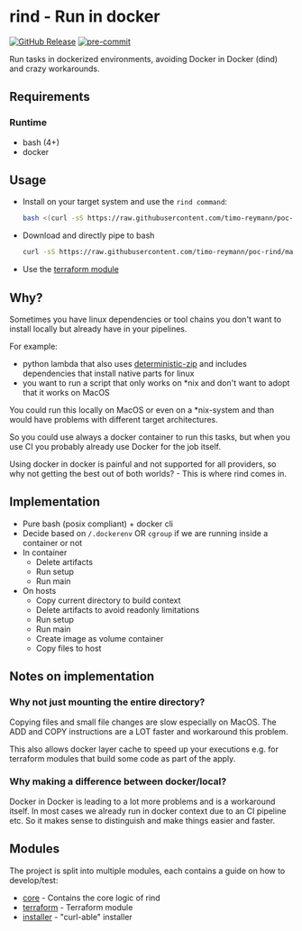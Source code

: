 rind - Run in docker
===
[![GitHub Release](https://img.shields.io/github/v/tag/timo-reymann/rind.svg?label=version)](https://github.com/timo-reymann/rind/releases)
[![pre-commit](https://img.shields.io/badge/%E2%9A%93%20%20pre--commit-enabled-success)](https://pre-commit.com/)

Run tasks in dockerized environments, avoiding Docker in Docker (dind) and crazy workarounds.

## Requirements

### Runtime

- bash (4+)
- docker

## Usage

- Install on your target system and use the `rind command`:
  ```bash
  bash <(curl -sS https://raw.githubusercontent.com/timo-reymann/poc-rind/main/installer)
  ```
- Download and directly pipe to bash
  ```bash
  curl -sS https://raw.githubusercontent.com/timo-reymann/poc-rind/main/core/rind | bash -s - --log-level DEBUG
  ```

- Use the [terraform module](./terraform)

## Why?

Sometimes you have linux dependencies or tool chains you don't want to install locally but already have in your
pipelines.

For example:

- python lambda that also uses [deterministic-zip](https://github.com/timo-reymann/deterministic-zip) and includes
  dependencies that install native parts for linux
- you want to run a script that only works on *nix and don't want to adopt that it works on MacOS

You could run this locally on MacOS or even on a *nix-system and than would have problems with different target
architectures.

So you could use always a docker container to run this tasks, but when you use CI you probably already use Docker for
the job itself.

Using docker in docker is painful and not supported for all providers, so why not getting the best out of both worlds? -
This is where rind comes in.

## Implementation

- Pure bash (posix compliant) + docker cli
- Decide based on `/.dockerenv` OR `cgroup` if we are running inside a container or not
- In container
    - Delete artifacts
    - Run setup
    - Run main
- On hosts
    - Copy current directory to build context
    - Delete artifacts to avoid readonly limitations
    - Run setup
    - Run main
    - Create image as volume container
    - Copy files to host

## Notes on implementation

### Why not just mounting the entire directory?

Copying files and small file changes are slow especially on MacOS. The ADD and COPY instructions are a LOT faster and
workaround this problem.

This also allows docker layer cache to speed up your executions e.g. for terraform modules that build some code as part
of the apply.

### Why making a difference between docker/local?

Docker in Docker is leading to a lot more problems and is a workaround itself. In most cases we already run in docker
context due to an CI pipeline etc.
So it makes sense to distinguish and make things easier and faster.

## Modules

The project is split into multiple modules, each contains a guide on how to develop/test:

- [core](./core) - Contains the core logic of rind
- [terraform](./terraform) - Terraform module
- [installer](./installer) - "curl-able" installer

